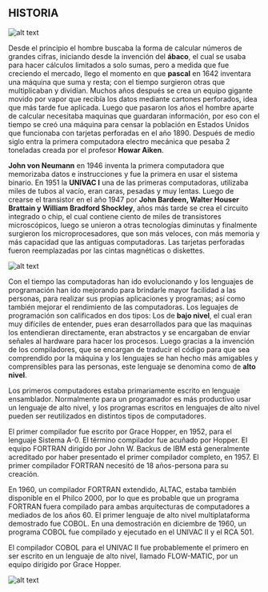 ## HISTORIA

![alt text](https://www.campusmvp.es/recursos/image.axd?picture=/2018/1T/Compilador_Cover.png)

Desde el principio el hombre buscaba la forma de calcular números de grandes cifras, iniciando desde la invención del **ábaco**, el cual se usaba para hacer cálculos limitados a solo sumas, pero a medida que fue creciendo el mercado, llego el momento en que **pascal** en 1642 inventara una máquina que suma y resta; con el tiempo surgieron otras que multiplicaban y dividían. Muchos años después se crea un equipo gigante movido por vapor que recibía los datos mediante cartones perforados, idea que más tarde fue aplicada. Luego que pasaron los años el hombre aparte de calcular necesitaba maquinas que guardaran información, por eso con el tiempo se creó una máquina para censar la población en Estados Unidos que funcionaba con tarjetas perforadas en el año 1890. Después de medio siglo entra la primera computadora electro mecánica que pesaba 2 toneladas creada por el profesor **Howar Aiken**.

**John von Neumann** en 1946 inventa la primera computadora que memorizaba datos e instrucciones y fue la primera en usar el sistema binario. En 1951 la **UNIVAC I** una de las primeras computadoras, utilizaba miles de tubos al vacío, eran caras, pesadas y muy lentas. Luego de crearse el transistor en el año 1947 por **John Bardeen, Walter Houser Brattain y William Bradford Shockley**, años más tarde se crea el circuito integrado o chip, el cual contiene ciento de miles de transistores microscópicos, luego se unieron a otras tecnologías diminutas y finalmente surgieron los microprocesadores, que son más veloces, con más memoria y más capacidad que las antiguas computadoras. Las tarjetas perforadas fueron reemplazadas por las cintas magnéticas o diskettes.

![alt text](https://sites.google.com/site/itte1031l3085/_/rsrc/1491617129845/2-tareas-y-actividades/modulo-1/evoluciondecomputadoras-090419203902-phpapp02-thumbnail-4.jpg)

Con el tiempo las computadoras han ido evolucionando y los lenguajes de programación han ido mejorando para brindarle mayor facilidad a las personas, para realizar sus propias aplicaciones y programas; así como también mejorar el rendimiento de las computadoras. Los leguajes de programación son calificados en dos tipos: Los de **bajo nivel**, el cual eran muy difíciles de entender, pues eran desarrollados para que las maquinas los entendieran directamente, eran abstractos y se encargaban de enviar señales al hardware para hacer los procesos. Luego gracias a la invención de los compiladores, que se encargan de traducir el código para que sea comprendido por la máquina y los lenguajes se han hecho más amigables y comprensibles para las personas, este lenguaje se denomina como de **alto nivel**.

Los primeros computadores estaba primariamente escrito en lenguaje ensamblador. Normalmente para un programador es más productivo usar un lenguaje de alto nivel, y los programas escritos en lenguajes de alto nivel pueden ser reutilizados en distintos tipos de computadores. 

El primer compilador fue escrito por Grace Hopper, en 1952, para el lenguaje Sistema A-0. El término compilador fue acuñado por Hopper. El equipo FORTRAN dirigido por John W. Backus de IBM está generalmente acreditado por haber presentado el primer compilador completo, en 1957. El primer compilador FORTRAN necesitó de 18 años-persona para su creación.

En 1960, un compilador FORTRAN extendido, ALTAC, estaba también disponible en el Philco 2000, por lo que es probable que un programa FORTRAN fuera compilado para ambas arquitecturas de computadores a mediados de los años 60. El primer lenguaje de alto nivel multiplataforma demostrado fue COBOL. En una demostración en diciembre de 1960, un programa COBOL fue compilado y ejecutado en el UNIVAC II y el RCA 501.

El compilador COBOL para el UNIVAC II fue probablemente el primero en ser escrito en un lenguaje de alto nivel, llamado FLOW-MATIC, por un equipo dirigido por Grace Hopper.

![alt text](https://4.bp.blogspot.com/-9pGaQRxsHhc/WyLFyxrlNEI/AAAAAAAAABA/wsAh-H375ScobTRz2BSX0EtAl3IVD7dvwCLcBGAs/s1600/CU00611B_1.png)

